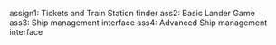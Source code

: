 assign1: Tickets and Train Station finder
ass2: Basic Lander Game  
ass3: Ship management interface
ass4: Advanced Ship management interface